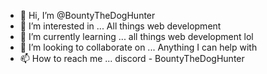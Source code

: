 - 👋 Hi, I’m @BountyTheDogHunter
- 👀 I’m interested in ... All things web development
- 🌱 I’m currently learning ... all things web development lol
- 💞️ I’m looking to collaborate on ... Anything I can help with
- 📫 How to reach me ... discord - BountyTheDogHunter

<!---
BountyTheDogHunter/BountyTheDogHunter is a ✨ special ✨ repository because its `README.md` (this file) appears on your GitHub profile.
You can click the Preview link to take a look at your changes.
--->
